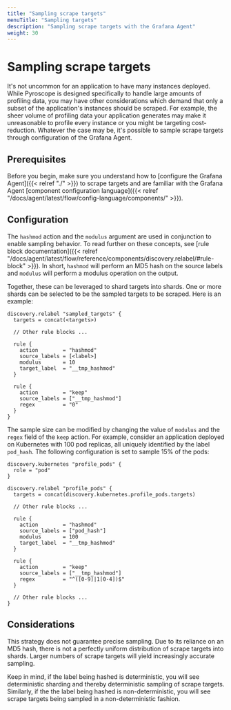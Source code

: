 ```yaml
---
title: "Sampling scrape targets"
menuTitle: "Sampling targets"
description: "Sampling scrape targets with the Grafana Agent"
weight: 30
---
```


# Sampling scrape targets

It's not uncommon for an application to have many instances deployed. While Pyroscope is designed specifically to handle large amounts of profiling data, you may have other considerations which demand that only a subset of the application's instances should be scraped. For example, the sheer volume of profiling data your application generates may make it unreasonable to profile every instance or you might be targeting cost-reduction. Whatever the case may be, it's possible to sample scrape targets through configuration of the Grafana Agent.

## Prerequisites

Before you begin, make sure you understand how to [configure the Grafana Agent]({{< relref "./" >}}) to scrape targets and are familiar with the Grafana Agent [component configuration language]({{< relref "/docs/agent/latest/flow/config-language/components/" >}}).

## Configuration

The `hashmod` action and the `modulus` argument are used in conjunction to enable sampling behavior. To read further on these concepts, see [rule block documentation]({{< relref "/docs/agent/latest/flow/reference/components/discovery.relabel/#rule-block" >}}). In short, `hashmod` will perform an MD5 hash on the source labels and `modulus` will perform a modulus operation on the output.

Together, these can be leveraged to shard targets into shards. One or more shards can be selected to be the sampled targets to be scraped. Here is an example:

```river
discovery.relabel "sampled_targets" {
  targets = concat(<targets>)

  // Other rule blocks ...

  rule {
    action        = "hashmod"
    source_labels = [<label>]
    modulus       = 10
    target_label  = "__tmp_hashmod"
  }

  rule {
    action        = "keep"
    source_labels = ["__tmp_hashmod"]
    regex         = "0"
  }
}
```

The sample size can be modified by changing the value of `modulus` and the `regex` field of the `keep` action. For example, consider an application deployed on Kubernetes with 100 pod replicas, all uniquely identified by the label `pod_hash`. The following configuration is set to sample 15% of the pods:

```river
discovery.kubernetes "profile_pods" {
  role = "pod"
}

discovery.relabel "profile_pods" {
  targets = concat(discovery.kubernetes.profile_pods.targets)

  // Other rule blocks ...

  rule {
    action        = "hashmod"
    source_labels = ["pod_hash"]
    modulus       = 100
    target_label  = "__tmp_hashmod"
  }

  rule {
    action        = "keep"
    source_labels = ["__tmp_hashmod"]
    regex         = "^([0-9]|1[0-4])$"
  }

  // Other rule blocks ...
}
```

## Considerations

This strategy does not guarantee precise sampling. Due to its reliance on an MD5 hash, there is not a perfectly uniform distribution of scrape targets into shards. Larger numbers of scrape targets will yield increasingly accurate sampling.

Keep in mind, if the label being hashed is deterministic, you will see deterministic sharding and thereby deterministic sampling of scrape targets. Similarly, if the the label being hashed is non-deterministic, you will see scrape targets being sampled in a non-deterministic fashion.
